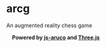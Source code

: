 # arcg
An augmented reality chess game
<div style="margin: 15px;"><strong>Powered by <a href="http://code.google.com/p/js-aruco/">js-aruco</a> and <a href="https://github.com/mrdoob/three.js">Three.js</a></strong></div>
